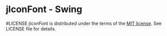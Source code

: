 # jIconFont - Swing

#LICENSE
jIconFont is distributed under the terms of the [MIT license](http://opensource.org/licenses/mit-license.html). See LICENSE file for details.


